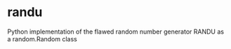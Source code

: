 randu
=====

Python implementation of the flawed random number generator RANDU as a random.Random class
